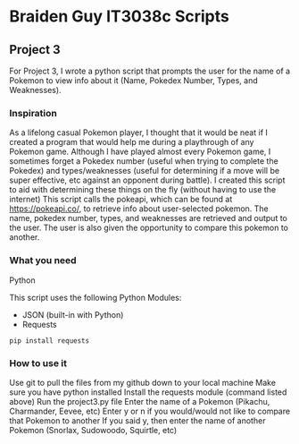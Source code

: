 # Braiden Guy IT3038c Scripts
## Project 3
For Project 3, I wrote a python script that prompts the user for the name of a Pokemon to view info about it (Name, Pokedex Number, Types, and Weaknesses). 

### Inspiration
As a lifelong casual Pokemon player, I thought that it would be neat if I created a program that would help me during a playthrough of any Pokemon game. Although I have played almost every Pokemon game, I sometimes forget a Pokedex number (useful when trying to complete the Pokedex) and types/weaknesses (useful for determining if a move will be super effective, etc against an opponent during battle). 
I created this script to aid with determining these things on the fly (without having to use the internet)
This script calls the pokeapi, which can be found at https://pokeapi.co/, to retrieve info about user-selected pokemon. The name, pokedex number, types, and weaknesses are retrieved and output to the user. The user is also given the opportunity to compare this pokemon to another.

### What you need
Python

This script uses the following Python Modules:
- JSON (built-in with Python)
- Requests
``` 
pip install requests
```

### How to use it

Use git to pull the files from my github down to your local machine
Make sure you have python installed
Install the requests module (command listed above)
Run the project3.py file
Enter the name of a Pokemon (Pikachu, Charmander, Eevee, etc) 
Enter y or n if you would/would not like to compare that Pokemon to another
If you said y, then enter the name of another Pokemon (Snorlax, Sudowoodo, Squirtle, etc) 